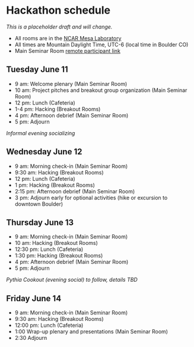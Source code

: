 # Hackathon schedule 

_This is a placeholder draft and will change._

- All rooms are in the [NCAR Mesa Laboratory](https://scied.ucar.edu/visit)
- All times are Mountain Daylight Time, UTC-6 (local time in Boulder CO)
- Main Seminar Room [remote participant link](https://meet.google.com/qig-qfti-qxb)

## Tuesday June 11
- 9 am: Welcome plenary (Main Seminar Room)
- 10 am: Project pitches and breakout group organization (Main Seminar Room)
- 12 pm: Lunch (Cafeteria)
- 1-4 pm: Hacking (Breakout Rooms)
- 4 pm: Afternoon debrief (Main Seminar Room)
- 5 pm: Adjourn

*Informal evening socializing*

## Wednesday June 12
- 9 am: Morning check-in (Main Seminar Room)
- 9:30 am: Hacking (Breakout Rooms)
- 12 pm: Lunch (Cafeteria)
- 1 pm: Hacking (Breakout Rooms)
- 2:15 pm: Afternoon debrief (Main Seminar Room)
- 3 pm: Adjourn early for optional activities (hike or excursion to downtown Boulder)

## Thursday June 13
- 9 am: Morning check-in (Main Seminar Room)
- 10 am: Hacking (Breakout Rooms)
- 12:30 pm: Lunch (Cafeteria)
- 1:30 pm: Hacking (Breakout Rooms)
- 4 pm: Afternoon debrief (Main Seminar Room)
- 5 pm: Adjourn

*Pythia Cookout (evening social) to follow, details TBD*

## Friday June 14
- 9 am: Morning check-in (Main Seminar Room)
- 9:30 am: Hacking (Breakout Rooms)
- 12:00 pm: Lunch (Cafeteria)
- 1:00 Wrap-up plenary and presentations (Main Seminar Room)
- 2:30 Adjourn
